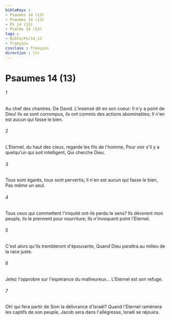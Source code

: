 ```yaml
---
bibleKeys : 
- Psaumes 14 (13)
- Psaumes 14 (13)
- Ps 14 (13)
- Psalms 14 (13)
tags : 
- Bible/Ps/14_13
- français
cssclass : français
direction : ltr
---
```


# Psaumes 14 (13)

###### 1
Au chef des chantres. De David. L'insensé dit en son coeur: Il n'y a point de Dieu! Ils se sont corrompus, ils ont commis des actions abominables; Il n'en est aucun qui fasse le bien.
###### 2
L'Eternel, du haut des cieux, regarde les fils de l'homme, Pour voir s'il y a quelqu'un qui soit intelligent, Qui cherche Dieu.
###### 3
Tous sont égarés, tous sont pervertis; Il n'en est aucun qui fasse le bien, Pas même un seul.
###### 4
Tous ceux qui commettent l'iniquité ont-ils perdu le sens? Ils dévorent mon peuple, ils le prennent pour nourriture; Ils n'invoquent point l'Eternel.
###### 5
C'est alors qu'ils trembleront d'épouvante, Quand Dieu paraîtra au milieu de la race juste.
###### 6
Jetez l'opprobre sur l'espérance du malheureux... L'Eternel est son refuge.
###### 7
Oh! qui fera partir de Sion la délivrance d'Israël? Quand l'Eternel ramènera les captifs de son peuple, Jacob sera dans l'allégresse, Israël se réjouira.
